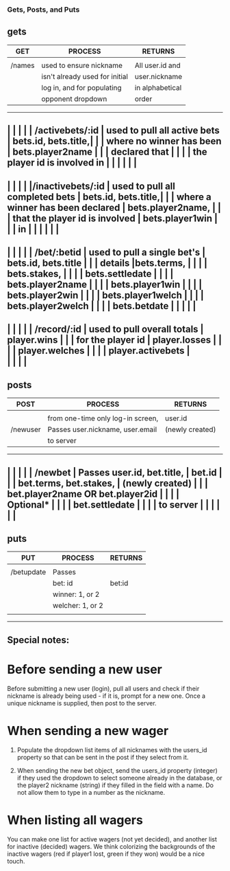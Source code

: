 ### Gets, Posts, and Puts

## gets

|  GET   	       |  PROCESS                    	  |  RETURNS           	|
|-----------       |-----------	                      |-------------    	|
|                  |                                  |                     |
| /names           | used to ensure nickname          | All user.id and     |
|                  | isn't already used for initial   | user.nickname       |
|                  | log in, and for populating       | in alphabetical     |
|                  | opponent dropdown                | order               | 
----------------------------------------------------------------------------
|                  |                                  |                     |
| /activebets/:id  | used to pull all active bets     | bets.id, bets.title,| 
|                  | where no winner has been         | bets.player2name    |
|                  | declared that                    |                     |
|                  | the player id is involved in     |                     |
|                  |                                  |                     |
----------------------------------------------------------------------------
|                  |                                  |                     |
|/inactivebets/:id | used to pull all completed bets  | bets.id, bets.title,|
|                  | where a winner has been declared | bets.player2name,   |
|                  | that the player id is involved   |  bets.player1win    |
|                  | in                               |                     |
|                  |                                  |                     |
----------------------------------------------------------------------------
|                  |                                  |                     |
| /bet/:betid      | used to pull a single bet's      | bets.id, bets.title |
|                  |  details                         |bets.terms,          |
|                  |                                  | bets.stakes,        |
|                  |                                  | bets.settledate     |
|                  |                                  | bets.player2name    | 
|                  |                                  | bets.player1win     |
|                  |                                  | bets.player2win     |
|                  |                                  | bets.player1welch   |
|                  |                                  | bets.player2welch   |
|                  |                                  | bets.betdate        |
|                  |                                  |                     |
----------------------------------------------------------------------------
|                  |                                  |                     |
| /record/:id      | used to pull overall totals      | player.wins         |
|                  | for the player id                | player.losses       |
|                  |                                  | player.welches      |
|                  |                                  | player.activebets   |                  
|                  |                                  |                     |
----------------------------------------------------------------------------


## posts

|  POST 	       |  PROCESS                    	  |  RETURNS           	|
|-----------       |-----------	                      |-------------    	|
|                  |                                  |                     |
|                  | from one-time only log-in screen,|  user.id            |
| /newuser         | Passes user.nickname, user.email |  (newly created)    |
|                  | to server                        |                     |           
----------------------------------------------------------------------------
|                  |                                  |                     |
| /newbet          | Passes user.id, bet.title,       | bet.id              |
|                  | bet.terms, bet.stakes,           | (newly created)     |
|                  | bet.player2name OR bet.player2id |                     |
|                  | Optional*                        |                     | 
|                  | bet.settledate                   |                     |
|                  | to server                        |                     |
|                  |                                  |                     |
-----------------------------------------------------------------------------



## puts

|  PUT  	       |  PROCESS                    	  |  RETURNS           	|
|-----------       |-----------	                      |-------------    	|
|                  |                                  |                     |
|   /betupdate     | Passes                           |                     |
|                  | bet: id                          |  bet:id             |
|                  | winner: 1, or 2                  |                     |
|                  | welcher: 1, or 2                 |                     |
|                  |                                  |                     |
-----------------------------------------------------------------------------  

## Special notes:

# Before sending a new user
Before submitting a new user (login), pull all users and check if their nickname is already 
being used - if it is, prompt for a new one.  Once a unique nickname is supplied, then post to the server.

# When sending a new wager

1) Populate the dropdown list items of all nicknames with the users_id property so that can be sent in the post if they select from it. 

2) When sending the new bet object, send the users_id property (integer) if they used the dropdown to select someone already in the database, or the player2 nickname (string) if they filled in the field with a name.  Do not allow them to type in a number as the nickname.

# When listing all wagers

You can make one list for active wagers (not yet decided), and another list for inactive (decided) wagers.  We think colorizing the backgrounds of the inactive wagers (red if player1 lost, green if they won) would be a nice touch.


